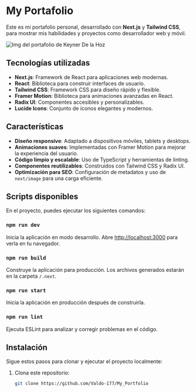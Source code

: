 # My Portafolio

Este es mi portafolio personal, desarrollado con **Next.js** y **Tailwind CSS**, para mostrar mis habilidades y proyectos como desarrollador web y móvil.


![Img del portafolio de Keyner De la Hoz](https://firebasestorage.googleapis.com/v0/b/unidotaciones-f49fc.appspot.com/o/Preview_keyner.png?alt=media&token=7bfa5e45-3a44-40ab-b328-812b5a5d08af)
## Tecnologías utilizadas

- **Next.js**: Framework de React para aplicaciones web modernas.
- **React**: Biblioteca para construir interfaces de usuario.
- **Tailwind CSS**: Framework CSS para diseño rápido y flexible.
- **Framer Motion**: Biblioteca para animaciones avanzadas en React.
- **Radix UI**: Componentes accesibles y personalizables.
- **Lucide Icons**: Conjunto de íconos elegantes y modernos.

## Características

- **Diseño responsive**: Adaptado a dispositivos móviles, tablets y desktops.
- **Animaciones suaves**: Implementadas con Framer Motion para mejorar la experiencia del usuario.
- **Código limpio y escalable**: Uso de TypeScript y herramientas de linting.
- **Componentes reutilizables**: Construidos con Tailwind CSS y Radix UI.
- **Optimización para SEO**: Configuración de metadatos y uso de `next/image` para una carga eficiente.

## Scripts disponibles

En el proyecto, puedes ejecutar los siguientes comandos:

### `npm run dev`

Inicia la aplicación en modo desarrollo. Abre [http://localhost:3000](http://localhost:3000) para verla en tu navegador.

### `npm run build`

Construye la aplicación para producción. Los archivos generados estarán en la carpeta `/.next`.

### `npm run start`

Inicia la aplicación en producción después de construirla.

### `npm run lint`

Ejecuta ESLint para analizar y corregir problemas en el código.

## Instalación

Sigue estos pasos para clonar y ejecutar el proyecto localmente:

1. Clona este repositorio:
   ```bash
   git clone https://github.com/Valdo-177/My_Portfolio
